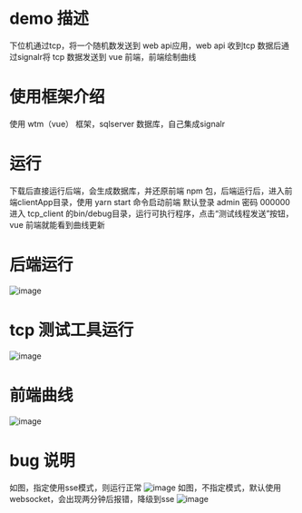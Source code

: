 # demo 描述
下位机通过tcp，将一个随机数发送到 web api应用，web api 收到tcp 数据后通过signalr将 tcp 数据发送到 vue 前端，前端绘制曲线

# 使用框架介绍
使用 wtm（vue） 框架，sqlserver 数据库，自己集成signalr

# 运行
下载后直接运行后端，会生成数据库，并还原前端 npm 包，后端运行后，进入前端clientApp目录，使用 yarn start 命令启动前端
默认登录 admin 密码 000000
进入 tcp_client 的bin/debug目录，运行可执行程序，点击“测试线程发送”按钮，vue 前端就能看到曲线更新

# 后端运行
![image](https://user-images.githubusercontent.com/20112289/116172529-87e97600-a73d-11eb-96c5-91b1133b4718.png)

# tcp 测试工具运行
![image](https://user-images.githubusercontent.com/20112289/116172574-98015580-a73d-11eb-964d-b0f38cc9f904.png)

# 前端曲线
![image](https://user-images.githubusercontent.com/20112289/116172722-d6971000-a73d-11eb-97e5-1666d207e9d8.png)

# bug 说明
如图，指定使用sse模式，则运行正常
![image](https://user-images.githubusercontent.com/20112289/116172899-2c6bb800-a73e-11eb-9e6b-89faf133603a.png)
如图，不指定模式，默认使用websocket，会出现两分钟后报错，降级到sse
![image](https://user-images.githubusercontent.com/20112289/116173004-5a50fc80-a73e-11eb-8e45-f7bb3065b32f.png)
